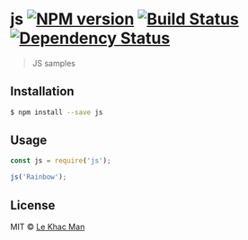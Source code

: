 # js [![NPM version][npm-image]][npm-url] [![Build Status][travis-image]][travis-url] [![Dependency Status][daviddm-image]][daviddm-url]
> JS samples

## Installation

```sh
$ npm install --save js
```

## Usage

```js
const js = require('js');

js('Rainbow');
```
## License

MIT © [Le Khac Man](https://lekhacman.github.io)


[npm-image]: https://badge.fury.io/js/js.svg
[npm-url]: https://npmjs.org/package/js
[travis-image]: https://travis-ci.com/lekhacman/js.svg?branch=master
[travis-url]: https://travis-ci.com/lekhacman/js
[daviddm-image]: https://david-dm.org/lekhacman/js.svg?theme=shields.io
[daviddm-url]: https://david-dm.org/lekhacman/js
